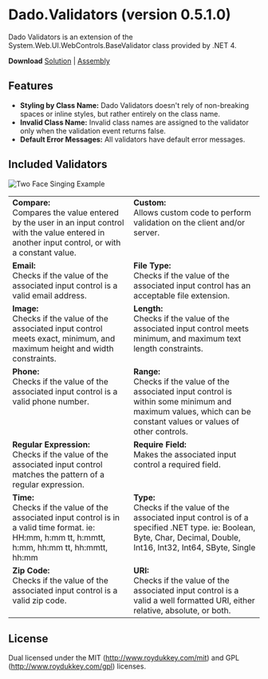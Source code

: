 Dado.Validators (version 0.5.1.0)
=================================

Dado Validators is an extension of the System.Web.UI.WebControls.BaseValidator class provided by .NET 4.

**Download** [Solution](//github.com/roydukkey/Dado.Validators/zipball/master) | [Assembly](//github.com/roydukkey/Dado.Validators/blob/master/Release/DadoValidatorsAssembly-v0.5.1.0.zip?raw=true)


## Features
* __Styling by Class Name:__ Dado Validators doesn't rely of non-breaking spaces or inline styles, but rather entirely on the class name.
* __Invalid Class Name:__ Invalid class names are assigned to the validator only when the validation event returns false.
* __Default Error Messages:__ All validators have default error messages.


## Included Validators

![Two Face Singing Example](http://l33t.roydukkey.com/dadoValidatorsToolbox.png)

<table>
	<tr>
		<td valign="top">
			<strong>Compare:</strong><br />
			Compares the value entered by the user in an input control with the value entered in another input control, or with a constant value.
		</td>
		<td valign="top">
			<strong>Custom:</strong><br />
			Allows custom code to perform validation on the client and/or server.
		</td>
	</tr>
	<tr>
		<td valign="top">
			<strong>Email:</strong><br />
			Checks if the value of the associated input control is a valid email address.
		</td>
		<td valign="top">
			<strong>File Type:</strong><br />
			Checks if the value of the associated input control has an acceptable file extension.
		</td>
	</tr>
	<tr>
		<td valign="top">
			<strong>Image:</strong><br />
			Checks if the value of the associated input control meets exact, minimum, and maximum height and width constraints.
		</td>
		<td valign="top">
			<strong>Length:</strong><br />
			Checks if the value of the associated input control meets minimum, and maximum text length constraints.
		</td>
	</tr>
	<tr>
		<td valign="top">
			<strong>Phone:</strong><br />
			Checks if the value of the associated input control is a valid phone number.
		</td>
		<td valign="top">
			<strong>Range:</strong><br />
			Checks if the value of the associated input control is within some minimum and maximum values, which can be constant values or values of other controls.
		</td>
	</tr>
	<tr>
		<td valign="top">
			<strong>Regular Expression:</strong><br />
			Checks if the value of the associated input control matches the pattern of a regular expression.
		</td>
		<td valign="top">
			<strong>Require Field:</strong><br />
			Makes the associated input control a required field.
		</td>
	</tr>
	<tr>
		<td valign="top">
			<strong>Time:</strong><br />
			Checks if the value of the associated input control is in a valid time format. ie: HH:mm, h:mm tt, h:mmtt, h:mm, hh:mm tt, hh:mmtt, hh:mm
		</td>
		<td valign="top">
			<strong>Type:</strong><br />
			Checks if the value of the associated input control is of a specified .NET type. ie: Boolean, Byte, Char, Decimal, Double, Int16, Int32, Int64, SByte, Single
		</td>
	</tr>
	<tr>
		<td valign="top">
			<strong>Zip Code:</strong><br />
			Checks if the value of the associated input control is a valid zip code.
		</td>
		<td valign="top">
			<strong>URI:</strong><br />
			Checks if the value of the associated input control is a valid a well formatted URI, either relative, absolute, or both.
		</td>
	</tr>
</table>


## License

Dual licensed under the MIT (http://www.roydukkey.com/mit) and GPL (http://www.roydukkey.com/gpl) licenses.